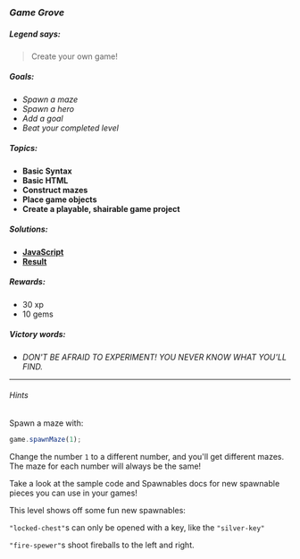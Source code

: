### _Game Grove_

##### _Legend says:_
> Create your own game!

##### _Goals:_
+ _Spawn a maze_
+ _Spawn a hero_
+ _Add a goal_
+ _Beat your completed level_

##### _Topics:_
+ **Basic Syntax**
+ **Basic HTML**
+ **Construct mazes**
+ **Place game objects**
+ **Create a playable, shairable game project**

##### _Solutions:_
+ **[JavaScript](gameGroveGD1.js)**
+ **[Result](https://codecombat.com/play/game-dev-level/5d0e20b510596600298e9075)**

##### _Rewards:_
+ 30 xp
+ 10 gems

##### _Victory words:_
+ _DON'T BE AFRAID TO EXPERIMENT! YOU NEVER KNOW WHAT YOU'LL FIND._

___

###### _Hints_

Spawn a maze with:

```javascript
game.spawnMaze(1);
```

Change the number `1` to a different number, and you'll get different mazes. The maze for each number will always be the same!

Take a look at the sample code and Spawnables docs for new spawnable pieces you can use in your games!

This level shows off some fun new spawnables:

`"locked-chest"`s can only be opened with a key, like the `"silver-key"`

`"fire-spewer"`s shoot fireballs to the left and right.
